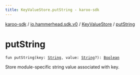 ```yaml
---
title: KeyValueStore.putString - karoo-sdk
---
```


[karoo-sdk](../../index.html) / [io.hammerhead.sdk.v0](../index.html) / [KeyValueStore](index.html) / [putString](./put-string.html)

# putString

`fun putString(key: `[`String`](https://kotlinlang.org/api/latest/jvm/stdlib/kotlin/-string/index.html)`, value: `[`String`](https://kotlinlang.org/api/latest/jvm/stdlib/kotlin/-string/index.html)`?): `[`Boolean`](https://kotlinlang.org/api/latest/jvm/stdlib/kotlin/-boolean/index.html)

Store module-specific string value associated with key.

